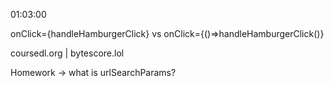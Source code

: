 01:03:00

onClick={handleHamburgerClick}
vs
onClick={()=>handleHamburgerClick()}

coursedl.org | bytescore.lol

Homework -> what is urlSearchParams?
